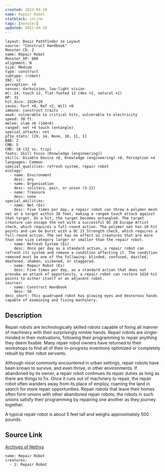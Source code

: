 ```yaml
---
created: 2023-04-28
name: Repair Robot
statblock: inline
tags: [monster]
updated: 2023-04-28
---
```

```statblock
layout: Basic Pathfinder 1e Layout
source: "Construct Handbook"
Monster_CR: 2
name: Repair Robot
Monster_XP: 600
alignment: N
size: Medium
type: construct
subtype: (robot)
INI: +2
perception: +4
senses: darkvision, low-light vision
AC: 14, touch 12, flat-footed 12 (dex +2, natural +2)
HP: 31
hit_dice: 2d10+20
saves: Fort +0, Ref +2, Will +0
immune: construct traits
weak: vulnerable to critical hits, vulnerable to electricity
speed: 30 ft.
melee: slam +6 (1d4+6)
ranged: net +4 touch (entangle)
special_attacks: net
pf1e_stats: [19, 14, None, 10, 11, 1]
BAB: 2
CMB: 5
CMD: 18 (22 vs. trip)
feats: Skill Focus (Knowledge [engineering])
skills: Disable Device +6, Knowledge (engineering) +8, Perception +4
languages: Common
special_qualities: refresh system, repair robot
ecology:
  - name: Environment
    desc: any
  - name: Organisation
    desc: solitary, pair, or union (3-12)
  - name: Treasure
    desc: none
special_abilities:
  - name: Net (Ex)
    desc: Five times per day, a repair robot can throw a polymer mesh net at a target within 10 feet, making a ranged touch attack against that target. On a hit, the target becomes entangled. The target creature can escape the net with a successful DC 20 Escape Artist check, which requires a full-round action. The polymer net has 10 hit points and can be burst with a DC 27 Strength check, which requires a full-round action. The net has no effect on creatures that are more than one size category larger or smaller than the repair robot.
  - name: Refresh System (Ex)
    desc: Once per day as a standard action, a repair robot can refresh its system and remove a condition affecting it. The condition removed must be one of the following: blinded, confused, dazzled, deafened, shaken, sickened, or staggered.
  - name: Repair Robot (Ex)
    desc: Five times per day, as a standard action that does not provoke an attack of opportunity, a repair robot can restore 1d10 hit points to either itself or an adjacent robot.
sources:
  - name: Construct Handbook
    desc: 56
desc_short: This quadruped robot has glowing eyes and dexterous hands capable of examining and fixing machinery.
```
## Description
Repair robots are technologically skilled robots capable of fixing all manner of machinery with their surprisingly nimble hands. Repair robots are single-minded in their motivations, following their programming to repair anything they deem fixable. Many repair robot owners have returned to their workshops to find all of their in-progress inventions optimized or completely rebuilt by their robot servants.

 Although most commonly encountered in urban settings, repair robots have been known to survive, and even thrive, in other environments. If abandoned by its owner, a repair robot continues its repair duties as long as there are things to fix. Once it runs out of machinery to repair, the repair robot often wanders away from its place of employ, roaming the land in search for more repair opportunities. Repair robots that leave their homes often form unions with other abandoned repair robots; the robots in such unions satisfy their programming by repairing one another as they journey together.

 A typical repair robot is about 5 feet tall and weighs approximately 500 pounds.
## Source Link
[Archives of Nethys](https://aonprd.com/MonsterDisplay.aspx?ItemName=Repair%20Robot)
```encounter-table
name: Repair Robot
creatures:
  - 1: Repair Robot
```
